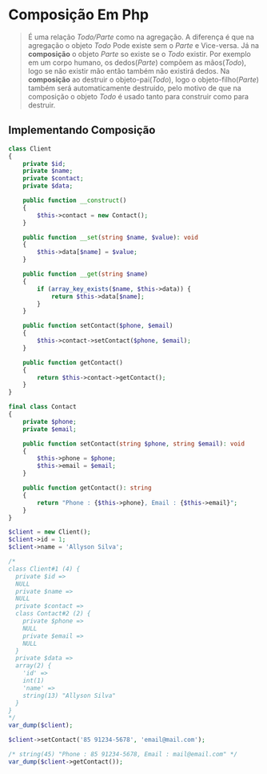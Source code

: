 # Composição Em Php

> É uma relação *Todo/Parte* como na agregação. A diferença é que na agregação o objeto *Todo* Pode existe sem o *Parte* e Vice-versa. Já na **composição** o objeto *Parte* so existe se o *Todo* existir. Por exemplo em um corpo humano, os dedos(*Parte*) compõem as mãos(*Todo*), logo se não existir mão então também não existirá dedos. Na **composição** ao destruir o objeto-pai(*Todo*), logo o objeto-filho(*Parte*) também será automaticamente destruido, pelo motivo de que na composição o objeto *Todo* é usado tanto para construir como para destruir.

## Implementando Composição

```php
class Client
{
    private $id;
    private $name;
    private $contact;
    private $data;

    public function __construct()
    {
        $this->contact = new Contact();
    }

    public function __set(string $name, $value): void
    {
        $this->data[$name] = $value;
    }

    public function __get(string $name)
    {
        if (array_key_exists($name, $this->data)) {
            return $this->data[$name];
        }
    }

    public function setContact($phone, $email)
    {
        $this->contact->setContact($phone, $email);
    }

    public function getContact()
    {
        return $this->contact->getContact();
    }
}

final class Contact
{
    private $phone;
    private $email;

    public function setContact(string $phone, string $email): void
    {
        $this->phone = $phone;
        $this->email = $email;
    }

    public function getContact(): string
    {
        return "Phone : {$this->phone}, Email : {$this->email}";
    }
}

$client = new Client();
$client->id = 1;
$client->name = 'Allyson Silva';

/*
class Client#1 (4) {
  private $id =>
  NULL
  private $name =>
  NULL
  private $contact =>
  class Contact#2 (2) {
    private $phone =>
    NULL
    private $email =>
    NULL
  }
  private $data =>
  array(2) {
    'id' =>
    int(1)
    'name' =>
    string(13) "Allyson Silva"
  }
}
*/
var_dump($client);

$client->setContact('85 91234-5678', 'email@mail.com');

/* string(45) "Phone : 85 91234-5678, Email : mail@email.com" */
var_dump($client->getContact());
```
